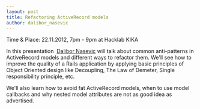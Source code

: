 ```yaml
---
layout: post
title: Refactoring ActiveRecord models
author: dalibor_nasevic
---
```


Time & Place: 22.11.2012, 7pm - 9pm at Hacklab KIKA

In this presentation  [Dalibor Nasevic](http://twitter.com/dnasevic "Dalibor Nasevic") will talk about common anti-patterns in ActiveRecord models and different ways to refactor them. We'll see how to improve the quality of a Rails application by applying basic principles of Object Oriented design like Decoupling, The Law of Demeter, Single responsibility principle, etc.

We'll also learn how to avoid fat ActiveRecord models, when to use model callbacks and why nested model attributes are not as good idea as advertised. 

